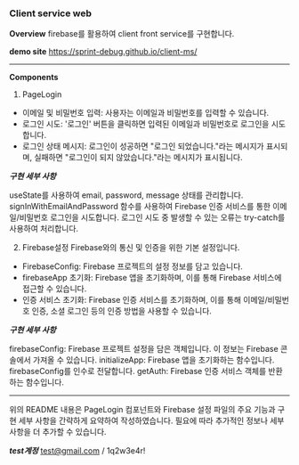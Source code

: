 ### Client service web

**Overview**
firebase를 활용하여 client front service를 구현합니다.

**demo site**
https://sprint-debug.github.io/client-ms/

<hr>

**Components**

1. PageLogin

- 이메일 및 비밀번호 입력: 사용자는 이메일과 비밀번호를 입력할 수 있습니다.
- 로그인 시도: '로그인' 버튼을 클릭하면 입력된 이메일과 비밀번호로 로그인을 시도합니다.
- 로그인 상태 메시지: 로그인이 성공하면 "로그인 되었습니다."라는 메시지가 표시되며, 실패하면 "로그인이 되지 않았습니다."라는 메시지가 표시됩니다.

**_구현 세부 사항_**

useState를 사용하여 email, password, message 상태를 관리합니다.
signInWithEmailAndPassword 함수를 사용하여 Firebase 인증 서비스를 통한 이메일/비밀번호 로그인을 시도합니다.
로그인 시도 중 발생할 수 있는 오류는 try-catch를 사용하여 처리합니다.

2. Firebase설정
   Firebase와의 통신 및 인증을 위한 기본 설정입니다.

- FirebaseConfig: Firebase 프로젝트의 설정 정보를 담고 있습니다.
- firebaseApp 초기화: Firebase 앱을 초기화하며, 이를 통해 Firebase 서비스에 접근할 수 있습니다.
- 인증 서비스 초기화: Firebase 인증 서비스를 초기화하며, 이를 통해 이메일/비밀번호 인증, 소셜 로그인 등의 인증 방법을 사용할 수 있습니다.

**_구현 세부 사항_**

firebaseConfig: Firebase 프로젝트 설정을 담은 객체입니다. 이 정보는 Firebase 콘솔에서 가져올 수 있습니다.
initializeApp: Firebase 앱을 초기화하는 함수입니다. firebaseConfig를 인수로 전달합니다.
getAuth: Firebase 인증 서비스 객체를 반환하는 함수입니다.

<hr>

위의 README 내용은 PageLogin 컴포넌트와 Firebase 설정 파일의 주요 기능과 구현 세부 사항을 간략하게 요약하여 작성하였습니다.
필요에 따라 추가적인 정보나 세부 사항을 더 추가할 수 있습니다.

**_test계정_**
test@gmail.com / 1q2w3e4r!
